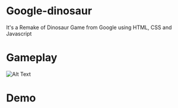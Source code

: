 # Google-dinosaur
It's a Remake of Dinosaur Game from Google using HTML, CSS and Javascript

# Gameplay
![Alt Text](https://i.imgur.com/hzcSFl1.gif)

# Demo

